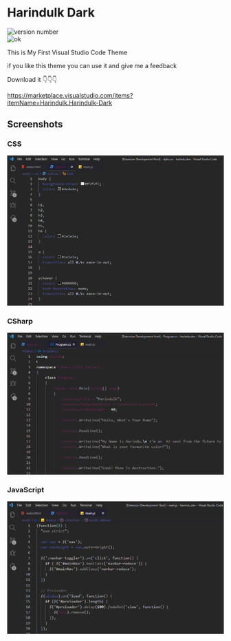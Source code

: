 # Harindulk Dark 

![version number](http://vsmarketplacebadge.apphb.com/version/Harindulk.Harindulk-Dark.svg) 	
![ok](https://img.shields.io/badge/Made%20for-VSCode-1f425f.svg)


This is My First Visual Studio Code Theme

if you like this theme you can use it and give me a feedback

Download it 👇👇👇

https://marketplace.visualstudio.com/items?itemName=Harindulk.Harindulk-Dark

## Screenshots

### CSS

![CSS screenshot](Screenshot-CSS.png)

### CSharp

![CSharp screenshot](Screenshot-CSharp.png)

### JavaScript

![JavaScript screenshot](Screenshot-Javascript.png)
